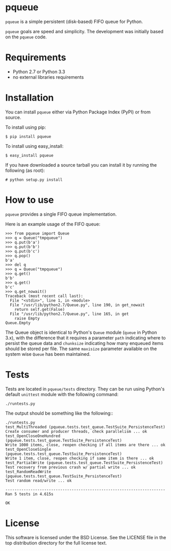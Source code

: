 # pqueue

`pqueue` is a simple persistent (disk-based) FIFO queue for Python.

`pqueue` goals are speed and simplicity. The development was initially based on
the `pqueue` code.

# Requirements

* Python 2.7 or Python 3.3
* no external libraries requirements

# Installation

You can install `pqueue` either via Python Package Index (PyPI) or from source.

To install using pip:

    $ pip install pqueue

To install using easy_install:

    $ easy_install pqueue

If you have downloaded a source tarball you can install it by running the
following (as root):

    # python setup.py install

# How to use

`pqueue` provides a single FIFO queue implementation.

Here is an example usage of the FIFO queue:

    >>> from pqueue import Queue
    >>> q = Queue("tmpqueue")
    >>> q.put(b'a')
    >>> q.put(b'b')
    >>> q.put(b'c')
    >>> q.pop()
    b'a'
    >>> del q
    >>> q = Queue("tmpqueue")
    >>> q.get()
    b'b'
    >>> q.get()
    b'c'
    >>> q.get_nowait()
    Traceback (most recent call last):
      File "<stdin>", line 1, in <module>
      File "/usr/lib/python2.7/Queue.py", line 190, in get_nowait
        return self.get(False)
      File "/usr/lib/python2.7/Queue.py", line 165, in get
        raise Empty
    Queue.Empty
    
The Queue object is identical to Python's `Queue` module (`queue` in Python
3.x), with the difference that it requires a parameter `path` indicating where
to persist the queue data and `chunksize` indicating how many enqueued items
should be stored per file. The same `maxisize` parameter available on the
system wise `Queue` has been maintained.

# Tests

Tests are located in `pqueue/tests` directory. They can be run using
Python's default `unittest` module with the following command:

    ./runtests.py

The output should be something like the following::

    ./runtests.py
    test_MultiThreaded (pqueue.tests.test_queue.TestSuite_PersistenceTest)
    Create consumer and producer threads, check parallelism ... ok
    test_OpenCloseOneHundred (pqueue.tests.test_queue.TestSuite_PersistenceTest)
    Write 1000 items, close, reopen checking if all items are there ... ok
    test_OpenCloseSingle (pqueue.tests.test_queue.TestSuite_PersistenceTest)
    Write 1 item, close, reopen checking if same item is there ... ok
    test_PartialWrite (pqueue.tests.test_queue.TestSuite_PersistenceTest)
    Test recovery from previous crash w/ partial write ... ok
    test_RandomReadWrite (pqueue.tests.test_queue.TestSuite_PersistenceTest)
    Test random read/write ... ok
    
    ----------------------------------------------------------------------
    Ran 5 tests in 4.615s
    
    OK

# License

This software is licensed under the BSD License. See the LICENSE file in the
top distribution directory for the full license text.

